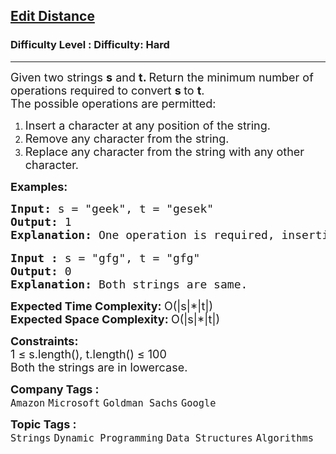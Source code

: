<h2><a href="https://www.geeksforgeeks.org/problems/edit-distance3702/1">Edit Distance</a></h2><h3>Difficulty Level : Difficulty: Hard</h3><hr><div class="problems_problem_content__Xm_eO"><p><span style="font-size: 18px;">Given two strings <strong>s</strong>&nbsp;and <strong>t. </strong>Return the minimum number of operations required to convert <strong>s&nbsp;</strong>to <strong>t</strong>.<br>The possible operations are permitted:</span></p>
<ol>
<li><span style="font-size: 18px;">Insert a character at any position of the string.</span></li>
<li><span style="font-size: 18px;">Remove any character from the string.</span></li>
<li><span style="font-size: 18px;">Replace any character from the string with any other character.</span></li>
</ol>
<p><span style="font-size: 18px;"><strong>Examples:<br></strong></span></p>
<pre><span style="font-size: 18px;"><strong>Input: </strong>s = "geek", t = "gesek"
<strong>Output:</strong>&nbsp;1
<strong>Explanation: </strong>One operation is required, inserting 's' between two 'e'.<br></span><br><span style="font-size: 18px;"><strong>Input : </strong>s = "gfg", t = "gfg"
<strong>Output: </strong>0
<strong>Explanation: </strong>Both strings are same.</span>
</pre>
<p><span style="font-size: 18px;"><strong>Expected Time Complexity:&nbsp;</strong>O(|s|*|t|)<br><strong>Expected Space Complexity:&nbsp;</strong>O(|s|*|t|)<br></span></p>
<p><span style="font-size: 18px;"><strong>Constraints:</strong><br>1 ≤ s.length(), t.length() ≤ 100<br>Both&nbsp;the strings are in&nbsp;lowercase.</span></p></div><p><span style=font-size:18px><strong>Company Tags : </strong><br><code>Amazon</code>&nbsp;<code>Microsoft</code>&nbsp;<code>Goldman Sachs</code>&nbsp;<code>Google</code>&nbsp;<br><p><span style=font-size:18px><strong>Topic Tags : </strong><br><code>Strings</code>&nbsp;<code>Dynamic Programming</code>&nbsp;<code>Data Structures</code>&nbsp;<code>Algorithms</code>&nbsp;